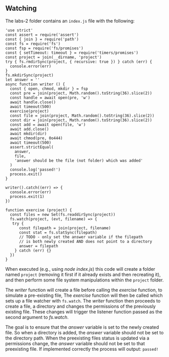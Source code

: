## Watching

The labs-2 folder contains an `index.js` file with the following:

```
'use strict'
const assert = require('assert')
const { join } = require('path')
const fs = require('fs')
const fsp = require('fs/promises')
const { setTimeout: timeout } = require('timers/promises')
const project = join(__dirname, 'project')
try { fs.rmdirSync(project, { recursive: true }) } catch (err) {
  console.error(err)
}
fs.mkdirSync(project)
let answer = ''
async function writer () {
  const { open, chmod, mkdir } = fsp
  const pre = join(project, Math.random().toString(36).slice(2))
  const handle = await open(pre, 'w')
  await handle.close()
  await timeout(500)
  exercise(project)
  const file = join(project, Math.random().toString(36).slice(2))
  const dir = join(project, Math.random().toString(36).slice(2))
  const add = await open(file, 'w')
  await add.close()
  await mkdir(dir)
  await chmod(pre, 0o444)
  await timeout(500)
  assert.strictEqual(
    answer,
    file,
    'answer should be the file (not folder) which was added'
  )
  console.log('passed!')
  process.exit()
}

writer().catch((err) => {
  console.error(err)
  process.exit(1)
})

function exercise (project) {
  const files = new Set(fs.readdirSync(project))
  fs.watch(project, (evt, filename) => {
   try {
      const filepath = join(project, filename)
      const stat = fs.statSync(filepath)
      // TODO - only set the answer variable if the filepath
      // is both newly created AND does not point to a directory
      answer = filepath
    } catch (err) {}
  })
}
```

When executed (e.g., using _node index.js_) this code will create a folder named `project`
(removing it first if it already exists and then recreating it), and then perform some file system
manipulations within the `project` folder.

The _writer_ function will create a file before calling the _exercise_ function, to simulate a
pre-existing file, The _exercise_ function will then be called which sets up a file watcher with
`fs.watch`. The _writer_ function then proceeds to create a file, a directory and changes the permissions of the previously existing file. These changes will trigger the listener function
passed as the second argument to _fs.watch_.

The goal is to ensure that the _answer_ variable is set to the newly created file. So when a
directory is added, the _answer_ variable should not be set to the directory path. When the
preexisting files status is updated via a permissions change, the _answer_ variable should not be
set to that preexisting file.
If implemented correctly the process will output: `passed!`
